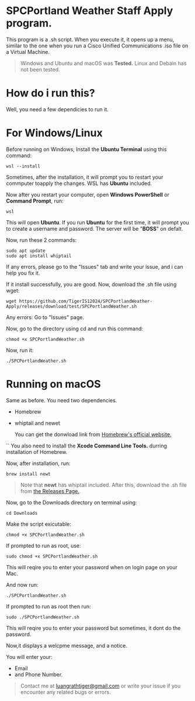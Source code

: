 # SPCPortland Weather Staff Apply program.

This program is a .sh script. When you execute it, it opens up a menu, similar to the one when you run a Cisco Unified Communications .iso file on a Virtual Machine. 

> Windows and Ubuntu and macOS was **Tested.** Linux and Debain has not been tested.


# How do i run this?

Well, you need a few dependicies to run it. 

# For Windows/Linux
Before running on Windows, Install the **Ubuntu Terminal** using this command:

```
wsl --install
```
Sometimes, after the installation, it will prompt you to restart your commputer toapply the changes. WSL has **Ubuntu** included.

Now after you restart your computer, open **Windows PowerShell** or **Command Prompt**,  run:

```
wsl
```
This will open **Ubuntu**. If you run **Ubuntu** for the first time, it will prompt you to create a username and password. The server will be "**BOSS**" on defalt.

Now, run these 2 commands:
```
sudo apt update
sudo apt install whiptail
```

If any errors, please go to the "Issues" tab and write your issue, and i can help you fix it.

If it install successfully, you are good. Now, download the .sh file using wget:
```
wget https://github.com/TigerIS12024/SPCPortlandWeather-Apply/releases/download/test/SPCPortlandWeather.sh

```

Any errors: Go to "Issues" page.

Now, go to the directory using cd and run this command:
```
chmod +x SPCPortlandWeather.sh
```

Now, run it:

```
./SPCPortlandWeather.sh
```

# Running on macOS

Same as before. You need two dependencies.

- Homebrew
- whiptail and newet

  You can get the donwload link from [Homebrew's official website.](https://brew.sh)

``
You also need to install the **Xcode Command Line Tools.** durring installation of Homebrew.

Now, after installation, run:
```
brew install newt
```
> Note that **newt** has whiptail included.
After this, download the .sh file from [the Releases Page.](https://github.com/TigerIS12024/SPCPortlandWeather-Apply/releases/tag/test).

Now,  go to the Downloads directory on terminal using:
```
cd Downloads
```

Make the script exicutable:
```
chmod +x SPCPortlandWeather.sh
```

If prompted to run as root, use:
```
sudo chmod +x SPCPortlandWeather.sh
```

This will reqire you to enter your password when on login page on your Mac.

And now run:

```
./SPCPortlandWeather.sh

```

If prompted to run as root then run:

```
sudo ./SPCPortlandWeather.sh
```
This will reqire you to enter your password but sometimes, it dont do the password.

Now,it displays a welcpme message, and a notice.  

You will enter your:

- Email
- and Phone Number.


> Contact me at luangrathtiger@gmail.com or write your issue if you encounter any related bugs or errors.



